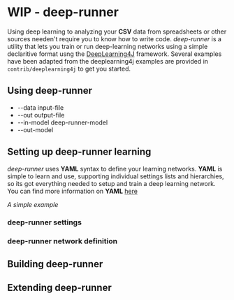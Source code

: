 # WIP - deep-runner

Using deep learning to analyzing your **CSV** data from spreadsheets or other sources needen't require you to know how to write
code. *deep-runner* is a utility that lets you train or run deep-learning networks using a simple declaritive format usng the
[DeepLearning4J](https://deeplearning4j.org/) framework. Several examples have been adapted from the deeplearning4j examples
are provided in `contrib/deeplearning4j` to get you started.

## Using deep-runner

* --data input-file
* --out output-file
* --in-model deep-runner-model
* --out-model

## Setting up deep-runner learning

*deep-runner* uses **YAML** syntax to define your learning networks. **YAML** is simple to learn and use, supporting individual
settings lists and hierarchies, so its got everything needed to setup and train a deep learning network. You can find more
information on **YAML** [here](http://www.yaml.org/start.html)

*A simple example*

### deep-runner settings

### deep-runner network definition

## Building deep-runner

## Extending deep-runner
